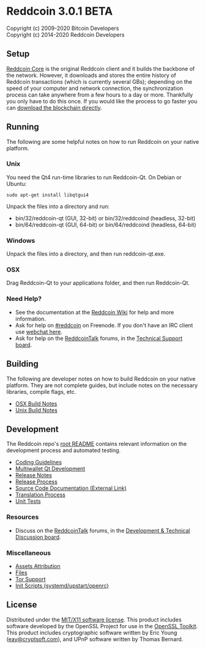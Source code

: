 Reddcoin 3.0.1 BETA
=====================

Copyright (c) 2009-2020 Bitcoin Developers  
Copyright (c) 2014-2020 Reddcoin Developers


Setup
---------------------
[Reddcoin Core](http://reddcoin.com) is the original Reddcoin client and it builds the backbone of the network. However, it downloads and stores the entire history of Reddcoin transactions (which is currently several GBs); depending on the speed of your computer and network connection, the synchronization process can take anywhere from a few hours to a day or more. Thankfully you only have to do this once. If you would like the process to go faster you can [download the blockchain directly](bootstrap.md).

Running
---------------------
The following are some helpful notes on how to run Reddcoin on your native platform. 

### Unix

You need the Qt4 run-time libraries to run Reddcoin-Qt. On Debian or Ubuntu:

	sudo apt-get install libqtgui4

Unpack the files into a directory and run:

- bin/32/reddcoin-qt (GUI, 32-bit) or bin/32/reddcoind (headless, 32-bit)
- bin/64/reddcoin-qt (GUI, 64-bit) or bin/64/reddcoind (headless, 64-bit)



### Windows

Unpack the files into a directory, and then run reddcoin-qt.exe.

### OSX

Drag Reddcoin-Qt to your applications folder, and then run Reddcoin-Qt.

### Need Help?

* See the documentation at the [Reddcoin Wiki](https://wiki.reddcoin.com/)
for help and more information.
* Ask for help on [#reddcoin](http://webchat.freenode.net?channels=reddcoin) on Freenode. If you don't have an IRC client use [webchat here](http://webchat.freenode.net?channels=reddcoin).
* Ask for help on the [ReddcoinTalk](https://reddcointalk.org/) forums, in the [Technical Support board](https://www.reddcointalk.org/category/9/troubleshooting).

Building
---------------------
The following are developer notes on how to build Reddcoin on your native platform. They are not complete guides, but include notes on the necessary libraries, compile flags, etc.

- [OSX Build Notes](build-osx.md)
- [Unix Build Notes](build-unix.md)

Development
---------------------
The Reddcoin repo's [root README](https://github.com/reddcoin-project/reddcoin/blob/master/README.md) contains relevant information on the development process and automated testing.

- [Coding Guidelines](coding.md)
- [Multiwallet Qt Development](multiwallet-qt.md)
- [Release Notes](release-notes.md)
- [Release Process](release-process.md)
- [Source Code Documentation (External Link)](https://dev.visucore.com/bitcoin/doxygen/)
- [Translation Process](translation_process.md)
- [Unit Tests](unit-tests.md)

### Resources
* Discuss on the [ReddcoinTalk](https://reddcointalk.org/) forums, in the [Development & Technical Discussion board](https://www.reddcointalk.org/category/4/development-discussions).

### Miscellaneous
- [Assets Attribution](assets-attribution.md)
- [Files](files.md)
- [Tor Support](tor.md)
- [Init Scripts (systemd/upstart/openrc)](init.md)

License
---------------------
Distributed under the [MIT/X11 software license](http://www.opensource.org/licenses/mit-license.php).
This product includes software developed by the OpenSSL Project for use in the [OpenSSL Toolkit](https://www.openssl.org/). This product includes
cryptographic software written by Eric Young ([eay@cryptsoft.com](mailto:eay@cryptsoft.com)), and UPnP software written by Thomas Bernard.
